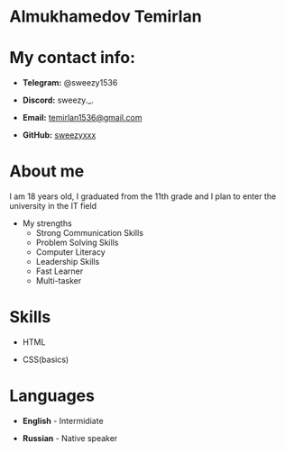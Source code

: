 # Almukhamedov Temirlan
# My contact info:
* **Telegram:** @sweezy1536

* **Discord:** sweezy._.

* **Email:** temirlan1536@gmail.com

* **GitHub:** [sweezyxxx](https://github.com/sweezyxxx "Cсылка на GitHub")

# About me
I am 18 years old, I graduated from the 11th grade and I plan to enter the university in the IT field

* My strengths
    * Strong Communication Skills
    * Problem Solving Skills
    * Computer Literacy
    * Leadership Skills
    * Fast Learner
    * Multi-tasker

# Skills
* HTML

* CSS(basics)

# Languages
* **English** - Intermidiate

* **Russian** - Native speaker